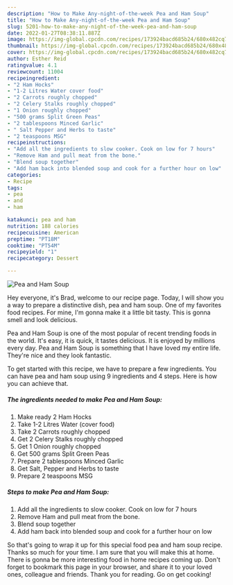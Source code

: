 ```yaml
---
description: "How to Make Any-night-of-the-week Pea and Ham Soup"
title: "How to Make Any-night-of-the-week Pea and Ham Soup"
slug: 5201-how-to-make-any-night-of-the-week-pea-and-ham-soup
date: 2022-01-27T08:38:11.887Z
image: https://img-global.cpcdn.com/recipes/173924bacd685b24/680x482cq70/pea-and-ham-soup-recipe-main-photo.jpg
thumbnail: https://img-global.cpcdn.com/recipes/173924bacd685b24/680x482cq70/pea-and-ham-soup-recipe-main-photo.jpg
cover: https://img-global.cpcdn.com/recipes/173924bacd685b24/680x482cq70/pea-and-ham-soup-recipe-main-photo.jpg
author: Esther Reid
ratingvalue: 4.1
reviewcount: 11004
recipeingredient:
- "2 Ham Hocks"
- "1-2 Litres Water cover food"
- "2 Carrots roughly chopped"
- "2 Celery Stalks roughly chopped"
- "1 Onion roughly chopped"
- "500 grams Split Green Peas"
- "2 tablespoons Minced Garlic"
- " Salt Pepper and Herbs to taste"
- "2 teaspoons MSG"
recipeinstructions:
- "Add all the ingredients to slow cooker. Cook on low for 7 hours"
- "Remove Ham and pull meat from the bone."
- "Blend soup together"
- "Add ham back into blended soup and cook for a further hour on low"
categories:
- Recipe
tags:
- pea
- and
- ham

katakunci: pea and ham 
nutrition: 188 calories
recipecuisine: American
preptime: "PT18M"
cooktime: "PT54M"
recipeyield: "1"
recipecategory: Dessert

---
```



![Pea and Ham Soup](https://img-global.cpcdn.com/recipes/173924bacd685b24/680x482cq70/pea-and-ham-soup-recipe-main-photo.jpg)

Hey everyone, it's Brad, welcome to our recipe page. Today, I will show you a way to prepare a distinctive dish, pea and ham soup. One of my favorites food recipes. For mine, I'm gonna make it a little bit tasty. This is gonna smell and look delicious.



Pea and Ham Soup is one of the most popular of recent trending foods in the world. It's easy, it is quick, it tastes delicious. It is enjoyed by millions every day. Pea and Ham Soup is something that I have loved my entire life. They're nice and they look fantastic.


To get started with this recipe, we have to prepare a few ingredients. You can have pea and ham soup using 9 ingredients and 4 steps. Here is how you can achieve that.

<!--inarticleads1-->

##### The ingredients needed to make Pea and Ham Soup:

1. Make ready 2 Ham Hocks
1. Take 1-2 Litres Water (cover food)
1. Take 2 Carrots roughly chopped
1. Get 2 Celery Stalks roughly chopped
1. Get 1 Onion roughly chopped
1. Get 500 grams Split Green Peas
1. Prepare 2 tablespoons Minced Garlic
1. Get  Salt, Pepper and Herbs to taste
1. Prepare 2 teaspoons MSG




<!--inarticleads2-->

##### Steps to make Pea and Ham Soup:

1. Add all the ingredients to slow cooker. Cook on low for 7 hours
1. Remove Ham and pull meat from the bone.
1. Blend soup together
1. Add ham back into blended soup and cook for a further hour on low




So that's going to wrap it up for this special food pea and ham soup recipe. Thanks so much for your time. I am sure that you will make this at home. There is gonna be more interesting food in home recipes coming up. Don't forget to bookmark this page in your browser, and share it to your loved ones, colleague and friends. Thank you for reading. Go on get cooking!
